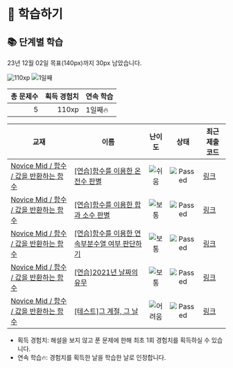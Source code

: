 # 📖 학습하기

## 📚 단계별 학습
23년 12월 02일 목표(140px)까지 30px 남았습니다.

![110xp](https://img.shields.io/badge/EXP-110xp-%235cb85c.svg?for-the-badge)
![1일째](https://img.shields.io/badge/연속학습-1일째-%23E34F26.svg?for-the-badge)

|총 문제수|획득 경험치|연속 학습|
|---:|---:|---|
5|110xp|1일째🔥|

|교재|이름|난이도|상태|최근 제출 코드|
|---|---|:---:|:---:|---|
|[Novice Mid / 함수 / 값을 반환하는 함수](https://www.codetree.ai/missions?missionId=5)|[[연습]함수를 이용한 온전수 판별](https://www.codetree.ai/missions/5/problems/determining-the-whole-number-using-a-function)|![쉬움][easy]|![Passed][passed]|[링크](https://github.com/pika0131/codetree-TILs/blob/main/231202/%ED%95%A8%EC%88%98%EB%A5%BC%20%EC%9D%B4%EC%9A%A9%ED%95%9C%20%EC%98%A8%EC%A0%84%EC%88%98%20%ED%8C%90%EB%B3%84/determining-the-whole-number-using-a-function.java)|
|[Novice Mid / 함수 / 값을 반환하는 함수](https://www.codetree.ai/missions?missionId=5)|[[연습]함수를 이용한 합과 소수 판별](https://www.codetree.ai/missions/5/problems/use-functions-to-determine-sums-and-decimals)|![보통][medium]|![Passed][passed]|[링크](https://github.com/pika0131/codetree-TILs/blob/main/231202/%ED%95%A8%EC%88%98%EB%A5%BC%20%EC%9D%B4%EC%9A%A9%ED%95%9C%20%ED%95%A9%EA%B3%BC%20%EC%86%8C%EC%88%98%20%ED%8C%90%EB%B3%84/use-functions-to-determine-sums-and-decimals.java)|
|[Novice Mid / 함수 / 값을 반환하는 함수](https://www.codetree.ai/missions?missionId=5)|[[연습]함수를 이용한 연속부분수열 여부 판단하기](https://www.codetree.ai/missions/5/problems/to-determine-whether-a-continuous-subsequence-is-made-using-a-function)|![보통][medium]|![Passed][passed]|[링크](https://github.com/pika0131/codetree-TILs/blob/main/231202/%ED%95%A8%EC%88%98%EB%A5%BC%20%EC%9D%B4%EC%9A%A9%ED%95%9C%20%EC%97%B0%EC%86%8D%EB%B6%80%EB%B6%84%EC%88%98%EC%97%B4%20%EC%97%AC%EB%B6%80%20%ED%8C%90%EB%8B%A8%ED%95%98%EA%B8%B0/to-determine-whether-a-continuous-subsequence-is-made-using-a-function.java)|
|[Novice Mid / 함수 / 값을 반환하는 함수](https://www.codetree.ai/missions?missionId=5)|[[연습]2021년 날짜의 유무](https://www.codetree.ai/missions/5/problems/with-or-without-2021)|![보통][medium]|![Passed][passed]|[링크](https://github.com/pika0131/codetree-TILs/blob/main/231202/2021%EB%85%84%20%EB%82%A0%EC%A7%9C%EC%9D%98%20%EC%9C%A0%EB%AC%B4/with-or-without-2021.java)|
|[Novice Mid / 함수 / 값을 반환하는 함수](https://www.codetree.ai/missions?missionId=5)|[[테스트]그 계절, 그 날](https://www.codetree.ai/missions/5/problems/that-season-that-day)|![어려움][hard]|![Passed][passed]|[링크](https://github.com/pika0131/codetree-TILs/blob/main/231202/%EA%B7%B8%20%EA%B3%84%EC%A0%88%2C%20%EA%B7%B8%20%EB%82%A0/that-season-that-day.java)|


* 획득 경험치: 해설을 보지 않고 푼 문제에 한해 최초 1회 경험치를 획득하실 수 있습니다.
* 연속 학습:fire:: 경험치를 획득한 날을 학습한 날로 인정합니다.










[b5]: https://img.shields.io/badge/Bronze_5-%235D3E31.svg
[b4]: https://img.shields.io/badge/Bronze_4-%235D3E31.svg
[b3]: https://img.shields.io/badge/Bronze_3-%235D3E31.svg
[b2]: https://img.shields.io/badge/Bronze_2-%235D3E31.svg
[b1]: https://img.shields.io/badge/Bronze_1-%235D3E31.svg
[s5]: https://img.shields.io/badge/Silver_5-%23394960.svg
[s4]: https://img.shields.io/badge/Silver_4-%23394960.svg
[s3]: https://img.shields.io/badge/Silver_3-%23394960.svg
[s2]: https://img.shields.io/badge/Silver_2-%23394960.svg
[s1]: https://img.shields.io/badge/Silver_1-%23394960.svg
[g5]: https://img.shields.io/badge/Gold_5-%23FFC433.svg
[g4]: https://img.shields.io/badge/Gold_4-%23FFC433.svg
[g3]: https://img.shields.io/badge/Gold_3-%23FFC433.svg
[g2]: https://img.shields.io/badge/Gold_2-%23FFC433.svg
[g1]: https://img.shields.io/badge/Gold_1-%23FFC433.svg
[p5]: https://img.shields.io/badge/Platinum_5-%2376DDD8.svg
[p4]: https://img.shields.io/badge/Platinum_4-%2376DDD8.svg
[p3]: https://img.shields.io/badge/Platinum_3-%2376DDD8.svg
[p2]: https://img.shields.io/badge/Platinum_2-%2376DDD8.svg
[p1]: https://img.shields.io/badge/Platinum_1-%2376DDD8.svg
[passed]: https://img.shields.io/badge/Passed-%23009D27.svg
[failed]: https://img.shields.io/badge/Failed-%23D24D57.svg
[easy]: https://img.shields.io/badge/쉬움-%235cb85c.svg?for-the-badge
[medium]: https://img.shields.io/badge/보통-%23FFC433.svg?for-the-badge
[hard]: https://img.shields.io/badge/어려움-%23D24D57.svg?for-the-badge